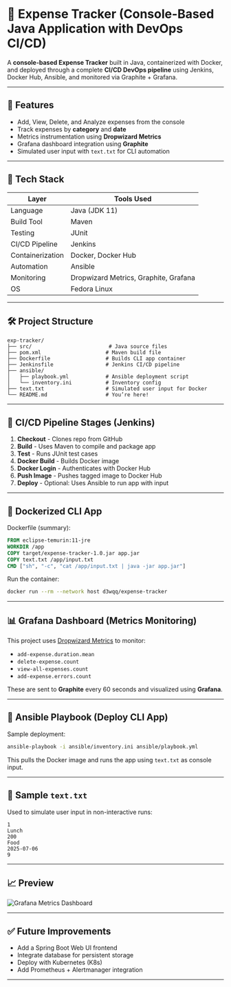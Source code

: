 # 🧾 Expense Tracker (Console-Based Java Application with DevOps CI/CD)

A **console-based Expense Tracker** built in Java, containerized with Docker, and deployed through a complete **CI/CD DevOps pipeline** using Jenkins, Docker Hub, Ansible, and monitored via Graphite + Grafana.

---

## 📌 Features

- Add, View, Delete, and Analyze expenses from the console
- Track expenses by **category** and **date**
- Metrics instrumentation using **Dropwizard Metrics**
- Grafana dashboard integration using **Graphite**
- Simulated user input with `text.txt` for CLI automation

---

## 🚀 Tech Stack

| Layer           | Tools Used                             |
|----------------|------------------------------------------|
| Language        | Java (JDK 11)                          |
| Build Tool      | Maven                                  |
| Testing         | JUnit                                  |
| CI/CD Pipeline  | Jenkins                                |
| Containerization| Docker, Docker Hub                     |
| Automation      | Ansible                                |
| Monitoring      | Dropwizard Metrics, Graphite, Grafana  |
| OS              | Fedora Linux                           |

---

## 🛠️ Project Structure

```
exp-tracker/
├── src/                         # Java source files
├── pom.xml                     # Maven build file
├── Dockerfile                  # Builds CLI app container
├── Jenkinsfile                 # Jenkins CI/CD pipeline
├── ansible/
│   ├── playbook.yml            # Ansible deployment script
│   └── inventory.ini           # Inventory config
├── text.txt                    # Simulated user input for Docker
└── README.md                   # You’re here!
```

---

## 🔄 CI/CD Pipeline Stages (Jenkins)

1. **Checkout** - Clones repo from GitHub
2. **Build** - Uses Maven to compile and package app
3. **Test** - Runs JUnit test cases
4. **Docker Build** - Builds Docker image
5. **Docker Login** - Authenticates with Docker Hub
6. **Push Image** - Pushes tagged image to Docker Hub
7. **Deploy** - Optional: Uses Ansible to run app with input

---

## 🐳 Dockerized CLI App

Dockerfile (summary):

```Dockerfile
FROM eclipse-temurin:11-jre
WORKDIR /app
COPY target/expense-tracker-1.0.jar app.jar
COPY text.txt /app/input.txt
CMD ["sh", "-c", "cat /app/input.txt | java -jar app.jar"]
```

Run the container:

```bash
docker run --rm --network host d3wqq/expense-tracker
```

---

## 📊 Grafana Dashboard (Metrics Monitoring)

This project uses [Dropwizard Metrics](https://metrics.dropwizard.io) to monitor:

- `add-expense.duration.mean`
- `delete-expense.count`
- `view-all-expenses.count`
- `add-expense.errors.count`

These are sent to **Graphite** every 60 seconds and visualized using **Grafana**.

---

## 🔐 Ansible Playbook (Deploy CLI App)

Sample deployment:

```bash
ansible-playbook -i ansible/inventory.ini ansible/playbook.yml
```

This pulls the Docker image and runs the app using `text.txt` as console input.

---

## 📂 Sample `text.txt`

Used to simulate user input in non-interactive runs:

```
1
Lunch
200
Food
2025-07-06
9
```

---

## 📈 Preview

![Grafana Metrics Dashboard](docs/screenshots/grafana_dashboard.png)

---

## ✅ Future Improvements

- Add a Spring Boot Web UI frontend
- Integrate database for persistent storage
- Deploy with Kubernetes (K8s)
- Add Prometheus + Alertmanager integration

---

